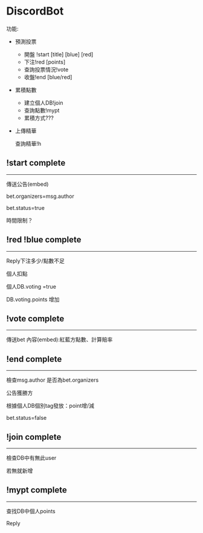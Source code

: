 # DiscordBot
功能:

- 預測投票
    - 開盤 !start [title] [blue] [red]
    - 下注!red [points]
    - 查詢投票情況!vote
    - 收盤!end [blue/red]
- 累積點數
    - 建立個人DB!join
    - 查詢點數!mypt
    - 累積方式???
- 上傳精華
    
    查詢精華!h
    

## !start complete

---

傳送公告(embed)

bet.organizers=msg.author

bet.status=true

時間限制？

## !red !blue complete

---

Reply下注多少/點數不足

個人扣點

個人DB.voting =true

DB.voting.points 增加

## !vote complete

---

傳送bet 內容(embed):紅藍方點數、計算賠率

## !end complete

---

檢查msg.author 是否為bet.organizers 

公告獲勝方

根據個人DB個別tag發放：point增/減

bet.status=false

## !join complete

---

檢查DB中有無此user

若無就新增

## !mypt complete

---

查找DB中個人points

Reply
